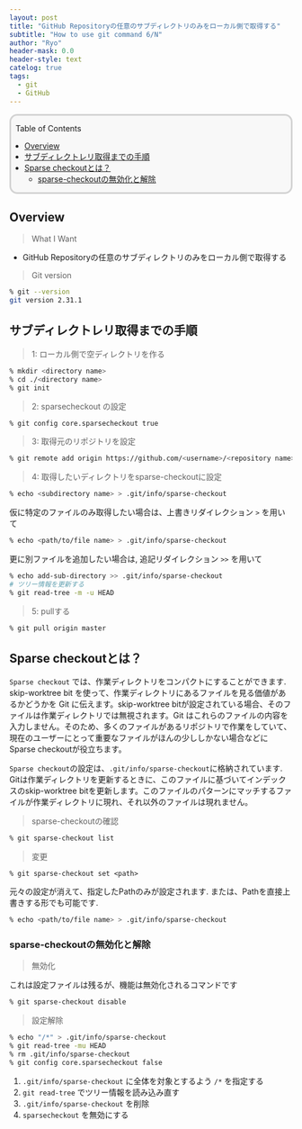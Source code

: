 ```yaml
---
layout: post
title: "GitHub Repositoryの任意のサブディレクトリのみをローカル側で取得する"
subtitle: "How to use git command 6/N"
author: "Ryo"
header-mask: 0.0
header-style: text
catelog: true
tags:
  - git
  - GitHub
---
```




<div style='border-radius: 1em; border-style:solid; border-color:#D3D3D3; background-color:#F8F8F8'>

<p class="h4">&nbsp;&nbsp;Table of Contents</p>

<!-- START doctoc generated TOC please keep comment here to allow auto update -->
<!-- DON'T EDIT THIS SECTION, INSTEAD RE-RUN doctoc TO UPDATE -->

- [Overview](#overview)
- [サブディレクトレリ取得までの手順](#%E3%82%B5%E3%83%96%E3%83%87%E3%82%A3%E3%83%AC%E3%82%AF%E3%83%88%E3%83%AC%E3%83%AA%E5%8F%96%E5%BE%97%E3%81%BE%E3%81%A7%E3%81%AE%E6%89%8B%E9%A0%86)
- [Sparse checkoutとは？](#sparse-checkout%E3%81%A8%E3%81%AF)
  - [sparse-checkoutの無効化と解除](#sparse-checkout%E3%81%AE%E7%84%A1%E5%8A%B9%E5%8C%96%E3%81%A8%E8%A7%A3%E9%99%A4)

<!-- END doctoc generated TOC please keep comment here to allow auto update -->


</div>

## Overview

> What I Want

- GitHub Repositoryの任意のサブディレクトリのみをローカル側で取得する

> Git version

```zsh
% git --version
git version 2.31.1
```

## サブディレクトレリ取得までの手順

> 1: ローカル側で空ディレクトリを作る

```zsh
% mkdir <directory name>
% cd ./<directory name>
% git init
```

> 2: sparsecheckout の設定

```zsh
% git config core.sparsecheckout true
```

> 3: 取得元のリポジトリを設定

```zsh
% git remote add origin https://github.com/<username>/<repository name>.git
```
> 4: 取得したいディレクトリをsparse-checkoutに設定

```zsh
% echo <subdirectory name> > .git/info/sparse-checkout
```

仮に特定のファイルのみ取得したい場合は、上書きリダイレクション `>` を用いて

```zsh
% echo <path/to/file name> > .git/info/sparse-checkout
```

更に別ファイルを追加したい場合は, 追記リダイレクション `>>` を用いて

```zsh
% echo add-sub-directory >> .git/info/sparse-checkout
# ツリー情報を更新する
% git read-tree -m -u HEAD
```

> 5: pullする

```zsh
% git pull origin master
```

## Sparse checkoutとは？

`Sparse checkout` では、作業ディレクトリをコンパクトにすることができます. skip-worktree bit を使って、作業ディレクトリにあるファイルを見る価値があるかどうかを Git に伝えます。skip-worktree bitが設定されている場合、そのファイルは作業ディレクトリでは無視されます。Git はこれらのファイルの内容を入力しません。そのため、多くのファイルがあるリポジトリで作業をしていて、現在のユーザーにとって重要なファイルがほんの少ししかない場合などにSparse checkoutが役立ちます。

`Sparse checkout`の設定は、`.git/info/sparse-checkout`に格納されています. Gitは作業ディレクトリを更新するときに、このファイルに基づいてインデックスのskip-worktree bitを更新します。このファイルのパターンにマッチするファイルが作業ディレクトリに現れ、それ以外のファイルは現れません。

> sparse-checkoutの確認

```zsh
% git sparse-checkout list
```

> 変更

```
% git sparse-checkout set <path>
```

元々の設定が消えて、指定したPathのみが設定されます. または、Pathを直接上書きする形でも可能です.

```zsh
% echo <path/to/file name> > .git/info/sparse-checkout
```

### sparse-checkoutの無効化と解除

> 無効化

これは設定ファイルは残るが、機能は無効化されるコマンドです

```zsh
% git sparse-checkout disable
```

> 設定解除

```zsh
% echo "/*" > .git/info/sparse-checkout
% git read-tree -mu HEAD
% rm .git/info/sparse-checkout
% git config core.sparsecheckout false
```

1. `.git/info/sparse-checkout` に全体を対象とするよう `/*` を指定する
2. `git read-tree` でツリー情報を読み込み直す
3. `.git/info/sparse-checkout` を削除
4. `sparsecheckout` を無効にする
